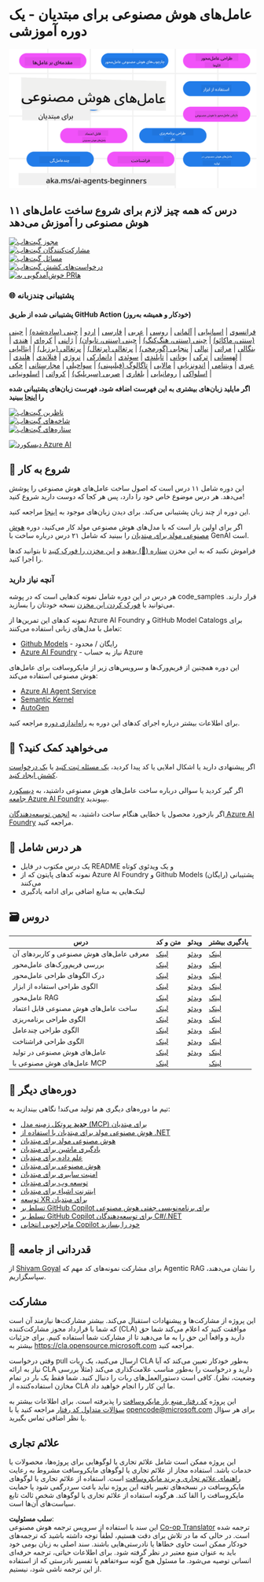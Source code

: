 <!--
CO_OP_TRANSLATOR_METADATA:
{
  "original_hash": "b06f16d6944fab788df1db7638d0edaa",
  "translation_date": "2025-07-12T08:29:29+00:00",
  "source_file": "README.md",
  "language_code": "fa"
}
-->
# عامل‌های هوش مصنوعی برای مبتدیان - یک دوره آموزشی

![هوش مصنوعی مولد برای مبتدیان](../../translated_images/repo-thumbnail.083b24afed61b6dd27a7fc53798bebe9edf688a41031163a1fca9f61c64d63ec.fa.png)

## ۱۱ درس که همه چیز لازم برای شروع ساخت عامل‌های هوش مصنوعی را آموزش می‌دهد

[![مجوز گیت‌هاب](https://img.shields.io/github/license/microsoft/ai-agents-for-beginners.svg)](https://github.com/microsoft/ai-agents-for-beginners/blob/master/LICENSE?WT.mc_id=academic-105485-koreyst)  
[![مشارکت‌کنندگان گیت‌هاب](https://img.shields.io/github/contributors/microsoft/ai-agents-for-beginners.svg)](https://GitHub.com/microsoft/ai-agents-for-beginners/graphs/contributors/?WT.mc_id=academic-105485-koreyst)  
[![مسائل گیت‌هاب](https://img.shields.io/github/issues/microsoft/ai-agents-for-beginners.svg)](https://GitHub.com/microsoft/ai-agents-for-beginners/issues/?WT.mc_id=academic-105485-koreyst)  
[![درخواست‌های کشش گیت‌هاب](https://img.shields.io/github/issues-pr/microsoft/ai-agents-for-beginners.svg)](https://GitHub.com/microsoft/ai-agents-for-beginners/pulls/?WT.mc_id=academic-105485-koreyst)  
[![خوش‌آمدگویی به PRها](https://img.shields.io/badge/PRs-welcome-brightgreen.svg?style=flat-square)](http://makeapullrequest.com?WT.mc_id=academic-105485-koreyst)

### 🌐 پشتیبانی چندزبانه

#### پشتیبانی شده از طریق GitHub Action (خودکار و همیشه به‌روز)

[فرانسوی](../fr/README.md) | [اسپانیایی](../es/README.md) | [آلمانی](../de/README.md) | [روسی](../ru/README.md) | [عربی](../ar/README.md) | [فارسی](./README.md) | [اردو](../ur/README.md) | [چینی (ساده‌شده)](../zh/README.md) | [چینی (سنتی، ماکائو)](../mo/README.md) | [چینی (سنتی، هنگ‌کنگ)](../hk/README.md) | [چینی (سنتی، تایوان)](../tw/README.md) | [ژاپنی](../ja/README.md) | [کره‌ای](../ko/README.md) | [هندی](../hi/README.md) | [بنگالی](../bn/README.md) | [مراتی](../mr/README.md) | [نپالی](../ne/README.md) | [پنجابی (گورمخی)](../pa/README.md) | [پرتغالی (پرتغال)](../pt/README.md) | [پرتغالی (برزیل)](../br/README.md) | [ایتالیایی](../it/README.md) | [لهستانی](../pl/README.md) | [ترکی](../tr/README.md) | [یونانی](../el/README.md) | [تایلندی](../th/README.md) | [سوئدی](../sv/README.md) | [دانمارکی](../da/README.md) | [نروژی](../no/README.md) | [فنلاندی](../fi/README.md) | [هلندی](../nl/README.md) | [عبری](../he/README.md) | [ویتنامی](../vi/README.md) | [اندونزیایی](../id/README.md) | [مالایی](../ms/README.md) | [تاگالوگ (فیلیپینی)](../tl/README.md) | [سواحیلی](../sw/README.md) | [مجارستانی](../hu/README.md) | [چکی](../cs/README.md) | [اسلواکی](../sk/README.md) | [رومانیایی](../ro/README.md) | [بلغاری](../bg/README.md) | [صربی (سیریلیک)](../sr/README.md) | [کرواتی](../hr/README.md) | [اسلوونیایی](../sl/README.md)

**اگر مایلید زبان‌های بیشتری به این فهرست اضافه شود، فهرست زبان‌های پشتیبانی شده را [اینجا](https://github.com/Azure/co-op-translator/blob/main/getting_started/supported-languages.md) ببینید**

[![ناظرین گیت‌هاب](https://img.shields.io/github/watchers/microsoft/ai-agents-for-beginners.svg?style=social&label=Watch)](https://GitHub.com/microsoft/ai-agents-for-beginners/watchers/?WT.mc_id=academic-105485-koreyst)  
[![شاخه‌های گیت‌هاب](https://img.shields.io/github/forks/microsoft/ai-agents-for-beginners.svg?style=social&label=Fork)](https://GitHub.com/microsoft/ai-agents-for-beginners/network/?WT.mc_id=academic-105485-koreyst)  
[![ستاره‌های گیت‌هاب](https://img.shields.io/github/stars/microsoft/ai-agents-for-beginners.svg?style=social&label=Star)](https://GitHub.com/microsoft/ai-agents-for-beginners/stargazers/?WT.mc_id=academic-105485-koreyst)

[![دیسکورد Azure AI](https://dcbadge.limes.pink/api/server/kzRShWzttr)](https://discord.gg/kzRShWzttr)


## 🌱 شروع به کار

این دوره شامل ۱۱ درس است که اصول ساخت عامل‌های هوش مصنوعی را پوشش می‌دهد. هر درس موضوع خاص خود را دارد، پس هر کجا که دوست دارید شروع کنید!

این دوره از چند زبان پشتیبانی می‌کند. برای دیدن زبان‌های موجود به [اینجا](../..) مراجعه کنید.

اگر برای اولین بار است که با مدل‌های هوش مصنوعی مولد کار می‌کنید، دوره [هوش مصنوعی مولد برای مبتدیان](https://aka.ms/genai-beginners) را ببینید که شامل ۲۱ درس درباره ساخت با GenAI است.

فراموش نکنید که به این مخزن [ستاره (🌟) بدهید](https://docs.github.com/en/get-started/exploring-projects-on-github/saving-repositories-with-stars?WT.mc_id=academic-105485-koreyst) و [این مخزن را فورک کنید](https://github.com/microsoft/ai-agents-for-beginners/fork) تا بتوانید کدها را اجرا کنید.

### آنچه نیاز دارید

هر درس در این دوره شامل نمونه کدهایی است که در پوشه code_samples قرار دارند. می‌توانید با [فورک کردن این مخزن](https://github.com/microsoft/ai-agents-for-beginners/fork) نسخه خودتان را بسازید.

نمونه کدهای این تمرین‌ها از Azure AI Foundry و GitHub Model Catalogs برای تعامل با مدل‌های زبانی استفاده می‌کنند:

- [Github Models](https://aka.ms/ai-agents-beginners/github-models) - رایگان / محدود  
- [Azure AI Foundry](https://aka.ms/ai-agents-beginners/ai-foundry) - نیاز به حساب Azure

این دوره همچنین از فریم‌ورک‌ها و سرویس‌های زیر از مایکروسافت برای عامل‌های هوش مصنوعی استفاده می‌کند:

- [Azure AI Agent Service](https://aka.ms/ai-agents-beginners/ai-agent-service)  
- [Semantic Kernel](https://aka.ms/ai-agents-beginners/semantic-kernel)  
- [AutoGen](https://aka.ms/ai-agents/autogen)

برای اطلاعات بیشتر درباره اجرای کدهای این دوره به [راه‌اندازی دوره](./00-course-setup/README.md) مراجعه کنید.

## 🙏 می‌خواهید کمک کنید؟

اگر پیشنهادی دارید یا اشکال املایی یا کد پیدا کردید، [یک مسئله ثبت کنید](https://github.com/microsoft/ai-agents-for-beginners/issues?WT.mc_id=academic-105485-koreyst) یا [یک درخواست کشش ایجاد کنید](https://github.com/microsoft/ai-agents-for-beginners/pulls?WT.mc_id=academic-105485-koreyst).

اگر گیر کردید یا سوالی درباره ساخت عامل‌های هوش مصنوعی داشتید، به [دیسکورد جامعه Azure AI Foundry](https://discord.gg/kzRShWzttr) بپیوندید.

اگر بازخورد محصول یا خطایی هنگام ساخت داشتید، به [انجمن توسعه‌دهندگان Azure AI Foundry](https://aka.ms/azureaifoundry/forum) مراجعه کنید.

## 📂 هر درس شامل

- یک درس مکتوب در فایل README و یک ویدئوی کوتاه  
- نمونه کدهای پایتون که از Azure AI Foundry و Github Models (رایگان) پشتیبانی می‌کنند  
- لینک‌هایی به منابع اضافی برای ادامه یادگیری

## 🗃️ دروس

| **درس**                                   | **متن و کد**                                         | **ویدئو**                                                   | **یادگیری بیشتر**                                                                       |
|--------------------------------------------|-----------------------------------------------------|-------------------------------------------------------------|-----------------------------------------------------------------------------------------|
| معرفی عامل‌های هوش مصنوعی و کاربردهای آن  | [لینک](./01-intro-to-ai-agents/README.md)           | [ویدئو](https://youtu.be/3zgm60bXmQk?si=z8QygFvYQv-9WtO1)   | [لینک](https://aka.ms/ai-agents-beginners/collection?WT.mc_id=academic-105485-koreyst)  |
| بررسی فریم‌ورک‌های عامل‌محور              | [لینک](./02-explore-agentic-frameworks/README.md)   | [ویدئو](https://youtu.be/ODwF-EZo_O8?si=Vawth4hzVaHv-u0H)   | [لینک](https://aka.ms/ai-agents-beginners/collection?WT.mc_id=academic-105485-koreyst)  |
| درک الگوهای طراحی عامل‌محور                | [لینک](./03-agentic-design-patterns/README.md)      | [ویدئو](https://youtu.be/m9lM8qqoOEA?si=BIzHwzstTPL8o9GF)   | [لینک](https://aka.ms/ai-agents-beginners/collection?WT.mc_id=academic-105485-koreyst)  |
| الگوی طراحی استفاده از ابزار                | [لینک](./04-tool-use/README.md)                      | [ویدئو](https://youtu.be/vieRiPRx-gI?si=2z6O2Xu2cu_Jz46N)   | [لینک](https://aka.ms/ai-agents-beginners/collection?WT.mc_id=academic-105485-koreyst)  |
| عامل‌محور RAG                             | [لینک](./05-agentic-rag/README.md)                   | [ویدئو](https://youtu.be/WcjAARvdL7I?si=gKPWsQpKiIlDH9A3)   | [لینک](https://aka.ms/ai-agents-beginners/collection?WT.mc_id=academic-105485-koreyst)  |
| ساخت عامل‌های هوش مصنوعی قابل اعتماد      | [لینک](./06-building-trustworthy-agents/README.md)  | [ویدئو](https://youtu.be/iZKkMEGBCUQ?si=jZjpiMnGFOE9L8OK)   | [لینک](https://aka.ms/ai-agents-beginners/collection?WT.mc_id=academic-105485-koreyst)  |
| الگوی طراحی برنامه‌ریزی                     | [لینک](./07-planning-design/README.md)               | [ویدئو](https://youtu.be/kPfJ2BrBCMY?si=6SC_iv_E5-mzucnC)   | [لینک](https://aka.ms/ai-agents-beginners/collection?WT.mc_id=academic-105485-koreyst)  |
| الگوی طراحی چندعامل                         | [لینک](./08-multi-agent/README.md)                   | [ویدئو](https://youtu.be/V6HpE9hZEx0?si=rMgDhEu7wXo2uo6g)   | [لینک](https://aka.ms/ai-agents-beginners/collection?WT.mc_id=academic-105485-koreyst)  |
| الگوی طراحی فراشناخت                        | [لینک](./09-metacognition/README.md)                 | [ویدئو](https://youtu.be/His9R6gw6Ec?si=8gck6vvdSNCt6OcF)   | [لینک](https://aka.ms/ai-agents-beginners/collection?WT.mc_id=academic-105485-koreyst)  |
| عامل‌های هوش مصنوعی در تولید               | [لینک](./10-ai-agents-production/README.md)          | [ویدئو](https://youtu.be/l4TP6IyJxmQ?si=31dnhexRo6yLRJDl)   | [لینک](https://aka.ms/ai-agents-beginners/collection?WT.mc_id=academic-105485-koreyst)  |
| عامل‌های هوش مصنوعی با MCP                 | [لینک](./11-mcp/README.md)                           |                                                             | [لینک](https://aka.ms/mcp-for-beginners)                                               |

## 🎒 دوره‌های دیگر

تیم ما دوره‌های دیگری هم تولید می‌کند! نگاهی بیندازید به:

- [**جدید** پروتکل زمینه مدل (MCP) برای مبتدیان](https://github.com/microsoft/mcp-for-beginners?WT.mc_id=academic-105485-koreyst)
- [هوش مصنوعی مولد برای مبتدیان با استفاده از .NET](https://github.com/microsoft/Generative-AI-for-beginners-dotnet?WT.mc_id=academic-105485-koreyst)
- [هوش مصنوعی مولد برای مبتدیان](https://github.com/microsoft/generative-ai-for-beginners?WT.mc_id=academic-105485-koreyst)
- [یادگیری ماشین برای مبتدیان](https://aka.ms/ml-beginners?WT.mc_id=academic-105485-koreyst)
- [علم داده برای مبتدیان](https://aka.ms/datascience-beginners?WT.mc_id=academic-105485-koreyst)
- [هوش مصنوعی برای مبتدیان](https://aka.ms/ai-beginners?WT.mc_id=academic-105485-koreyst)
- [امنیت سایبری برای مبتدیان](https://github.com/microsoft/Security-101??WT.mc_id=academic-96948-sayoung)
- [توسعه وب برای مبتدیان](https://aka.ms/webdev-beginners?WT.mc_id=academic-105485-koreyst)
- [اینترنت اشیاء برای مبتدیان](https://aka.ms/iot-beginners?WT.mc_id=academic-105485-koreyst)
- [توسعه XR برای مبتدیان](https://github.com/microsoft/xr-development-for-beginners?WT.mc_id=academic-105485-koreyst)
- [تسلط بر GitHub Copilot برای برنامه‌نویسی جفتی هوش مصنوعی](https://aka.ms/GitHubCopilotAI?WT.mc_id=academic-105485-koreyst)
- [تسلط بر GitHub Copilot برای توسعه‌دهندگان C#/.NET](https://github.com/microsoft/mastering-github-copilot-for-dotnet-csharp-developers?WT.mc_id=academic-105485-koreyst)
- [ماجراجویی انتخابی Copilot خود را بسازید](https://github.com/microsoft/CopilotAdventures?WT.mc_id=academic-105485-koreyst)

## 🌟 قدردانی از جامعه

از [Shivam Goyal](https://www.linkedin.com/in/shivam2003/) برای مشارکت نمونه‌های کد مهم که Agentic RAG را نشان می‌دهند، سپاسگزاریم.

## مشارکت

این پروژه از مشارکت‌ها و پیشنهادات استقبال می‌کند. بیشتر مشارکت‌ها نیازمند آن است که شما با
قرارداد مجوز مشارکت‌کننده (CLA) موافقت کنید که اعلام می‌کند شما حق دارید و واقعاً این حق را به ما می‌دهید
تا از مشارکت شما استفاده کنیم. برای جزئیات بیشتر به
<https://cla.opensource.microsoft.com> مراجعه کنید.

وقتی درخواست pull ارسال می‌کنید، یک ربات CLA به‌طور خودکار تعیین می‌کند که آیا نیاز به ارائه
CLA دارید و درخواست را به‌طور مناسب علامت‌گذاری می‌کند (مثلاً بررسی وضعیت، نظر). کافی است دستورالعمل‌های
ربات را دنبال کنید. شما فقط یک بار در تمام مخازن استفاده‌کننده از CLA ما این کار را انجام خواهید داد.

این پروژه [کد رفتار منبع باز مایکروسافت](https://opensource.microsoft.com/codeofconduct/) را پذیرفته است.
برای اطلاعات بیشتر به [سؤالات متداول کد رفتار](https://opensource.microsoft.com/codeofconduct/faq/) مراجعه کنید یا
با [opencode@microsoft.com](mailto:opencode@microsoft.com) برای هر سؤال یا نظر اضافی تماس بگیرید.

## علائم تجاری

این پروژه ممکن است شامل علائم تجاری یا لوگوهایی برای پروژه‌ها، محصولات یا خدمات باشد. استفاده مجاز از علائم تجاری یا لوگوهای مایکروسافت مشروط به رعایت
[راهنمای علائم تجاری و برند مایکروسافت](https://www.microsoft.com/legal/intellectualproperty/trademarks/usage/general) است.
استفاده از علائم تجاری یا لوگوهای مایکروسافت در نسخه‌های تغییر یافته این پروژه نباید باعث سردرگمی شود یا حمایت مایکروسافت را القا کند.
هرگونه استفاده از علائم تجاری یا لوگوهای شخص ثالث تابع سیاست‌های آن‌ها است.

**سلب مسئولیت**:  
این سند با استفاده از سرویس ترجمه هوش مصنوعی [Co-op Translator](https://github.com/Azure/co-op-translator) ترجمه شده است. در حالی که ما در تلاش برای دقت هستیم، لطفاً توجه داشته باشید که ترجمه‌های خودکار ممکن است حاوی خطاها یا نادرستی‌هایی باشند. سند اصلی به زبان بومی خود باید به عنوان منبع معتبر در نظر گرفته شود. برای اطلاعات حیاتی، ترجمه حرفه‌ای انسانی توصیه می‌شود. ما مسئول هیچ گونه سوءتفاهم یا تفسیر نادرستی که از استفاده از این ترجمه ناشی شود، نیستیم.